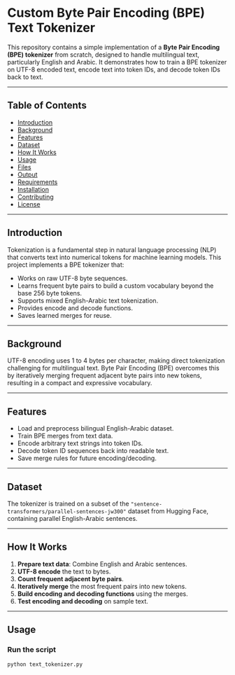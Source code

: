 # Custom Byte Pair Encoding (BPE) Text Tokenizer

This repository contains a simple implementation of a **Byte Pair Encoding (BPE) tokenizer** from scratch, designed to handle multilingual text, particularly English and Arabic. It demonstrates how to train a BPE tokenizer on UTF-8 encoded text, encode text into token IDs, and decode token IDs back to text.

---

## Table of Contents

- [Introduction](#introduction)
- [Background](#background)
- [Features](#features)
- [Dataset](#dataset)
- [How It Works](#how-it-works)
- [Usage](#usage)
- [Files](#files)
- [Output](#output)
- [Requirements](#requirements)
- [Installation](#installation)
- [Contributing](#contributing)
- [License](#license)

---

## Introduction

Tokenization is a fundamental step in natural language processing (NLP) that converts text into numerical tokens for machine learning models. This project implements a BPE tokenizer that:

- Works on raw UTF-8 byte sequences.
- Learns frequent byte pairs to build a custom vocabulary beyond the base 256 byte tokens.
- Supports mixed English-Arabic text tokenization.
- Provides encode and decode functions.
- Saves learned merges for reuse.

---

## Background

UTF-8 encoding uses 1 to 4 bytes per character, making direct tokenization challenging for multilingual text. Byte Pair Encoding (BPE) overcomes this by iteratively merging frequent adjacent byte pairs into new tokens, resulting in a compact and expressive vocabulary.

---

## Features

- Load and preprocess bilingual English-Arabic dataset.
- Train BPE merges from text data.
- Encode arbitrary text strings into token IDs.
- Decode token ID sequences back into readable text.
- Save merge rules for future encoding/decoding.

---

## Dataset

The tokenizer is trained on a subset of the `"sentence-transformers/parallel-sentences-jw300"` dataset from Hugging Face, containing parallel English-Arabic sentences.

---

## How It Works

1. **Prepare text data**: Combine English and Arabic sentences.
2. **UTF-8 encode** the text to bytes.
3. **Count frequent adjacent byte pairs**.
4. **Iteratively merge** the most frequent pairs into new tokens.
5. **Build encoding and decoding functions** using the merges.
6. **Test encoding and decoding** on sample text.

---

## Usage

### Run the script

```bash
python text_tokenizer.py
